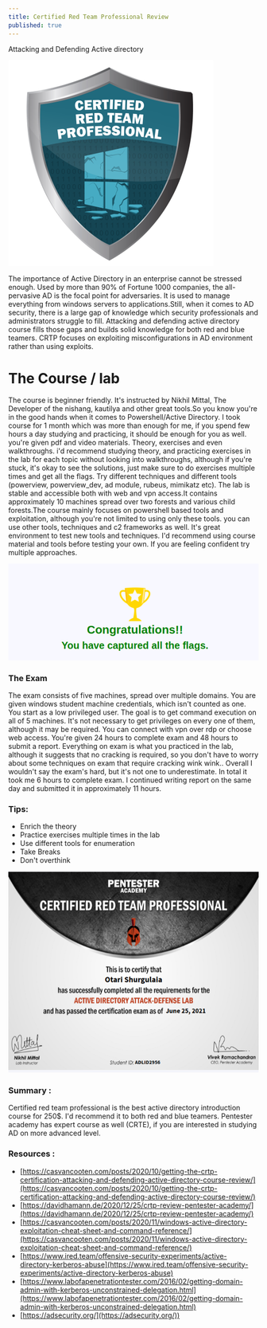 ```yaml
---
title: Certified Red Team Professional Review
published: true
---
```

Attacking and Defending Active directory 

![](https://raw.githubusercontent.com/0x70sec/0x70sec.github.io/master/assets/images/crtp.png)

The importance of Active Directory in an enterprise cannot be stressed enough. Used by more than 90% of Fortune 1000 companies, the all-pervasive AD is the focal point for adversaries. It is used to manage everything from windows servers to applications.Still, when it comes to AD security, there is a large gap of knowledge which security professionals and administrators struggle to fill. Attacking and defending active directory course fills those gaps and builds solid knowledge for both red and blue teamers. CRTP focuses on exploiting misconfigurations in AD environment rather than using exploits.


# [](#header-1)The Course / lab

The course is beginner friendly. It's instructed by Nikhil Mittal, The Developer of the nishang, kautilya and other great tools.So you know you're in the good hands when it comes to Powershell/Active Directory. I took course for 1 month which was more than enough for me, if you spend few hours a day studying and practicing, it should be enough for you as well.
you're given pdf and video materials. Theory, exercises and even walkthroughs. i'd recommend studying theory, and practicing exercises in the lab for each topic without looking into walkthroughs, although if you're stuck, it's okay to see the solutions, just make sure to do exercises multiple times and get all the flags. Try different techniques and different tools (powerview, powerview_dev, ad module, rubeus, mimikatz etc). The lab is stable and accessible both with web and vpn access.It contains approximately 10 machines spread over two forests and various child forests.The course mainly focuses on powershell based tools and exploitation, although you're not limited to using only  these tools. you can use other tools, techniques and c2 frameworks as well. It's great environment to test new tools and techniques. I'd recommend using course material and tools before testing your own. If you are feeling confident try multiple approaches.

 
![](https://raw.githubusercontent.com/0x70sec/0x70sec.github.io/master/assets/images/flags.png)



### [](#header-3)The Exam
The exam consists of five machines, spread over multiple domains. You are given windows student machine credentials, which isn't counted as one. You start as a low privileged user. The goal is to get command execution on all of 5 machines. It's not necessary to get  privileges on every one of them, although it may be required. You can connect with vpn over rdp or choose web access. You're given 24 hours to complete exam and 48 hours to submit a report. Everything on exam is what you practiced in the lab, although it suggests that no cracking is required, so you don't have to worry about some techniques on exam that require cracking wink wink.. Overall I wouldn't say the exam's hard, but it's not one to underestimate. In total it took me 6 hours to complete exam. I continued writing report on the same day and submitted it in approximately 11 hours.
### Tips:
* Enrich the theory
* Practice exercises multiple times in the lab
* Use different tools for enumeration 
* Take Breaks
* Don't overthink 


![](https://raw.githubusercontent.com/0x70sec/0x70sec.github.io/master/assets/images/crtp_verified.png)

### [](#header-4)Summary :
Certified red team professional is the best active directory introduction course for 250$. I'd recommend it to both red and blue teamers. Pentester academy has expert course as well (CRTE), if you are interested in studying AD on more advanced level.

### Resources :
* [https://casvancooten.com/posts/2020/10/getting-the-crtp-certification-attacking-and-defending-active-directory-course-review/](https://casvancooten.com/posts/2020/10/getting-the-crtp-certification-attacking-and-defending-active-directory-course-review/)
* [https://davidhamann.de/2020/12/25/crtp-review-pentester-academy/](https://davidhamann.de/2020/12/25/crtp-review-pentester-academy/)
* [https://casvancooten.com/posts/2020/11/windows-active-directory-exploitation-cheat-sheet-and-command-reference/](https://casvancooten.com/posts/2020/11/windows-active-directory-exploitation-cheat-sheet-and-command-reference/)
* [https://www.ired.team/offensive-security-experiments/active-directory-kerberos-abuse](https://www.ired.team/offensive-security-experiments/active-directory-kerberos-abuse)
* [https://www.labofapenetrationtester.com/2016/02/getting-domain-admin-with-kerberos-unconstrained-delegation.html](https://www.labofapenetrationtester.com/2016/02/getting-domain-admin-with-kerberos-unconstrained-delegation.html)
* [https://adsecurity.org/](https://adsecurity.org/))




